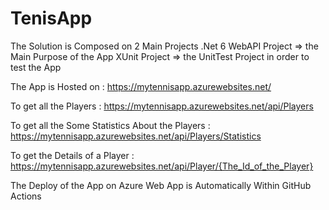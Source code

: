 # TenisApp

The Solution is Composed on 2 Main Projects 
.Net 6 WebAPI Project => the Main Purpose of the App
XUnit Project => the UnitTest Project in order to test the App

The App is Hosted on : https://mytennisapp.azurewebsites.net/


To get all the Players : https://mytennisapp.azurewebsites.net/api/Players


To get all the Some Statistics About the Players : https://mytennisapp.azurewebsites.net/api/Players/Statistics


To get the Details of a Player : https://mytennisapp.azurewebsites.net/api/Player/{The_Id_of_the_Player}


The Deploy of the App on Azure Web App is Automatically Within GitHub Actions
